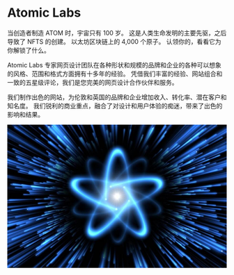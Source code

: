 # Atomic Labs

当创造者制造 ATOM 时，宇宙只有 100 岁。 这是人类生命发明的主要先驱，之后导致了 NFTS 的创建。 以太坊区块链上的 4,000 个原子。 认领你的，看看它为你解锁了什么。

Atomic Labs 专家网页设计团队在各种形状和规模的品牌和企业的各种可以想象的风格、范围和格式方面拥有十多年的经验。 凭借我们丰富的经验、网站组合和一致的五星级评论，我们是您完美的网页设计合作伙伴和服务。

我们制作出色的网站，为伦敦和英国的品牌和企业增加收入、转化率、潜在客户和知名度。 我们锐利的商业重点，融合了对设计和用户体验的痴迷，带来了出色的影响和结果。

![unnamed](unnamed.jpg)
